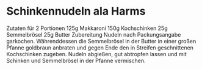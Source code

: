 # Schinkennudeln ala Harms

Zutaten für 2 Portionen
125g Makkaroni
150g Kochschinken
25g Semmelbrösel
25g Butter
Zubereitung
Nudeln nach Packungsangabe garkochen. Währenddessen die Semmelbrösel in der Butter in einer großen Pfanne goldbraun anbraten und gegen Ende den in Streifen geschnittenen Kochschinken zugeben.
Nudeln abgießen, gut abtropfen lassen und mit Schinken und Semmelbrösel in der Pfanne vermischen.
